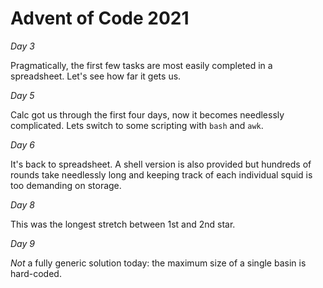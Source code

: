 # Advent of Code 2021

_Day 3_

Pragmatically, the first few tasks are most easily completed in a spreadsheet. Let's see how far it gets us.

_Day 5_

Calc got us through the first four days, now it becomes needlessly complicated. Lets switch to some scripting with `bash` and `awk`.

_Day 6_

It's back to spreadsheet. A shell version is also provided but hundreds of rounds take needlessly long and keeping track of each individual squid is too demanding on storage.

_Day 8_

This was the longest stretch between 1st and 2nd star.

_Day 9_

*Not* a fully generic solution today: the maximum size of a single basin is hard-coded.

